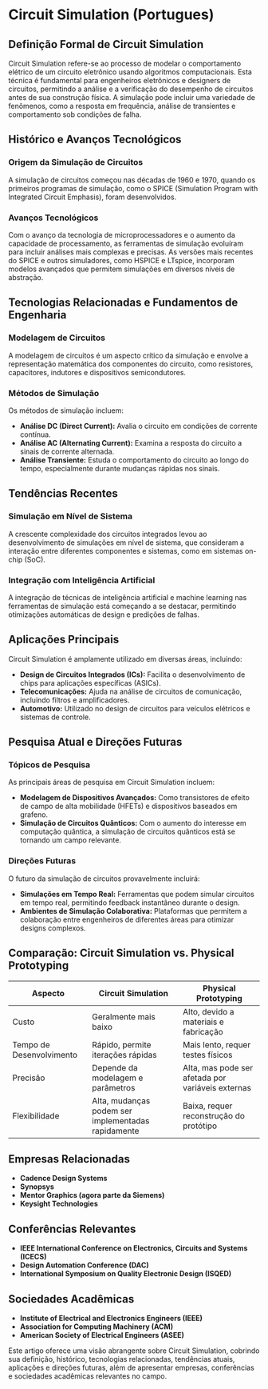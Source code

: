 # Circuit Simulation (Portugues)

## Definição Formal de Circuit Simulation

Circuit Simulation refere-se ao processo de modelar o comportamento elétrico de um circuito eletrônico usando algoritmos computacionais. Esta técnica é fundamental para engenheiros eletrônicos e designers de circuitos, permitindo a análise e a verificação do desempenho de circuitos antes de sua construção física. A simulação pode incluir uma variedade de fenômenos, como a resposta em frequência, análise de transientes e comportamento sob condições de falha.

## Histórico e Avanços Tecnológicos

### Origem da Simulação de Circuitos

A simulação de circuitos começou nas décadas de 1960 e 1970, quando os primeiros programas de simulação, como o SPICE (Simulation Program with Integrated Circuit Emphasis), foram desenvolvidos. 

### Avanços Tecnológicos

Com o avanço da tecnologia de microprocessadores e o aumento da capacidade de processamento, as ferramentas de simulação evoluíram para incluir análises mais complexas e precisas. As versões mais recentes do SPICE e outros simuladores, como HSPICE e LTspice, incorporam modelos avançados que permitem simulações em diversos níveis de abstração.

## Tecnologias Relacionadas e Fundamentos de Engenharia

### Modelagem de Circuitos

A modelagem de circuitos é um aspecto crítico da simulação e envolve a representação matemática dos componentes do circuito, como resistores, capacitores, indutores e dispositivos semicondutores.

### Métodos de Simulação

Os métodos de simulação incluem:

- **Análise DC (Direct Current):** Avalia o circuito em condições de corrente contínua.
- **Análise AC (Alternating Current):** Examina a resposta do circuito a sinais de corrente alternada.
- **Análise Transiente:** Estuda o comportamento do circuito ao longo do tempo, especialmente durante mudanças rápidas nos sinais.

## Tendências Recentes

### Simulação em Nível de Sistema

A crescente complexidade dos circuitos integrados levou ao desenvolvimento de simulações em nível de sistema, que consideram a interação entre diferentes componentes e sistemas, como em sistemas on-chip (SoC).

### Integração com Inteligência Artificial

A integração de técnicas de inteligência artificial e machine learning nas ferramentas de simulação está começando a se destacar, permitindo otimizações automáticas de design e predições de falhas.

## Aplicações Principais

Circuit Simulation é amplamente utilizado em diversas áreas, incluindo:

- **Design de Circuitos Integrados (ICs):** Facilita o desenvolvimento de chips para aplicações específicas (ASICs).
- **Telecomunicações:** Ajuda na análise de circuitos de comunicação, incluindo filtros e amplificadores.
- **Automotivo:** Utilizado no design de circuitos para veículos elétricos e sistemas de controle.

## Pesquisa Atual e Direções Futuras

### Tópicos de Pesquisa

As principais áreas de pesquisa em Circuit Simulation incluem:

- **Modelagem de Dispositivos Avançados:** Como transistores de efeito de campo de alta mobilidade (HFETs) e dispositivos baseados em grafeno.
- **Simulação de Circuitos Quânticos:** Com o aumento do interesse em computação quântica, a simulação de circuitos quânticos está se tornando um campo relevante.

### Direções Futuras

O futuro da simulação de circuitos provavelmente incluirá:

- **Simulações em Tempo Real:** Ferramentas que podem simular circuitos em tempo real, permitindo feedback instantâneo durante o design.
- **Ambientes de Simulação Colaborativa:** Plataformas que permitem a colaboração entre engenheiros de diferentes áreas para otimizar designs complexos.

## Comparação: Circuit Simulation vs. Physical Prototyping

| Aspecto                    | Circuit Simulation                       | Physical Prototyping                    |
|---------------------------|-----------------------------------------|-----------------------------------------|
| Custo                      | Geralmente mais baixo                   | Alto, devido a materiais e fabricação   |
| Tempo de Desenvolvimento    | Rápido, permite iterações rápidas       | Mais lento, requer testes físicos      |
| Precisão                   | Depende da modelagem e parâmetros       | Alta, mas pode ser afetada por variáveis externas |
| Flexibilidade              | Alta, mudanças podem ser implementadas rapidamente | Baixa, requer reconstrução do protótipo |

## Empresas Relacionadas

- **Cadence Design Systems**
- **Synopsys**
- **Mentor Graphics (agora parte da Siemens)**
- **Keysight Technologies**

## Conferências Relevantes

- **IEEE International Conference on Electronics, Circuits and Systems (ICECS)**
- **Design Automation Conference (DAC)**
- **International Symposium on Quality Electronic Design (ISQED)**

## Sociedades Acadêmicas

- **Institute of Electrical and Electronics Engineers (IEEE)**
- **Association for Computing Machinery (ACM)**
- **American Society of Electrical Engineers (ASEE)**

Este artigo oferece uma visão abrangente sobre Circuit Simulation, cobrindo sua definição, histórico, tecnologias relacionadas, tendências atuais, aplicações e direções futuras, além de apresentar empresas, conferências e sociedades acadêmicas relevantes no campo.